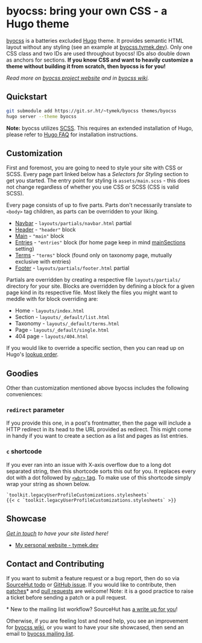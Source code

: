 # byocss: bring your own CSS - a Hugo theme

[byocss](https://sr.ht/~tymek/byocss) is a batteries excluded [Hugo](https://gohugo.io) theme.
It provides semantic HTML layout without any styling (see an example at [byocss.tymek.dev](https://byocss.tymek.dev)).
Only one CSS class and two IDs are used throughout byocss! IDs also double down as anchors for sections.
**If you know CSS and want to heavily customize a theme without building it from scratch, then byocss is for you!**

_Read more on [byocss project website](https://sr.ht/~tymek/byocss) and in [byocss wiki](https://man.sr.ht/~tymek/byocss)._

## Quickstart
```sh
git submodule add https://git.sr.ht/~tymek/byocss themes/byocss
hugo server --theme byocss
```

<div class="alert alert-warning">
<strong>Note:</strong> byocss utilizes <a href="https://sass-lang.com/">SCSS</a>.
This requires an extended installation of Hugo, please refer to <a href="https://gohugo.io/troubleshooting/faq/#i-get--this-feature-is-not-available-in-your-current-hugo-version">Hugo FAQ</a> for installation instructions.
</div>

## Customization
First and foremost, you are going to need to style your site with CSS or SCSS.
Every page part linked below has a _Selectors for Styling_ section to get you started.
The entry point for styling is `assets/main.scss` - this does not change regardless of whether you use CSS or SCSS (CSS is valid SCSS).

Every page consists of up to five parts.
Parts don't necessarily translate to `<body>` tag children, as parts can be overridden to your liking.

- [Navbar](https://man.sr.ht/~tymek/byocss/navbar.md) - `layouts/partials/navbar.html` partial
- [Header](https://man.sr.ht/~tymek/byocss/header.md) - `"header"` block
- [Main](https://man.sr.ht/~tymek/byocss/main.md) - `"main"` block
- [Entries](https://man.sr.ht/~tymek/byocss/entries.md) - `"entries"` block (for home page keep in mind [mainSections](https://gohugo.io/functions/where/#mainsections) setting)
- [Terms](https://man.sr.ht/~tymek/byocss/terms.md) - `"terms"` block (found only on taxonomy page, mutually exclusive with entries)
- [Footer](https://man.sr.ht/~tymek/byocss/footer.md) - `layouts/partials/footer.html` partial

Partials are overridden by creating a respective file `layouts/partials/` directory for your site.
Blocks are overridden by defining a block for a given page kind in its respective file.
Most likely the files you might want to meddle with for block overriding are:

- Home - `layouts/index.html`
- Section - `layouts/_default/list.html`
- Taxonomy - `layouts/_default/terms.html`
- Page - `layouts/_default/single.html`
- 404 page - `layouts/404.html`

If you would like to override a specific section, then you can read up on Hugo's [lookup order](https://gohugo.io/templates/lookup-order/).

## Goodies
Other than customization mentioned above byocss includes the following conveniences:

### `redirect` parameter
If you provide this one, in a post's frontmatter, then the page will include a HTTP redirect in its head to the URL provided as redirect.
This might come in handy if you want to create a section as a list and pages as list entries.

### `c` shortcode
If you ever ran into an issue with X-axis overflow due to a long dot separated string, then this shortcode sorts this out for you.
It replaces every dot with a dot followed by [`<wbr>` tag](https://developer.mozilla.org/en-US/docs/Web/HTML/Element/wbr).
To make use of this shortcode simply wrap your string as shown below.
```
`toolkit.legacyUserProfileCustomizations.stylesheets`
{{< c `toolkit.legacyUserProfileCustomizations.stylesheets` >}}
```

## Showcase
_[Get in touch](#contact-and-contributing) to have your site listed here!_

- [My personal website - tymek.dev](https://tymek.dev)

## Contact and Contributing
If you want to submit a feature request or a bug report, then do so via [SourceHut todo](https://todo.sr.ht/~tymek/byocss) or [GitHub issue](https://github.com/TymekDev/byocss/issues).
If you would like to contribute, then [patches](https://lists.sr.ht/~tymek/byocss)\* and [pull requests](https://github.com/TymekDev/byocss/pulls) are welcome! 
Note: it is a good practice to raise a ticket before sending a patch or a pull request.

\* New to the mailing list workflow? SourceHut has [a write up for you](https://man.sr.ht/lists.sr.ht/#new-to-mailing-lists)!

Otherwise, if you are feeling lost and need help, you see an improvement for [byocss wiki](https://man.sr.ht/~tymek/byocss/), or you want to have your site showcased, then send an email to [byocss mailing list](https://lists.sr.ht/~tymek/byocss).
